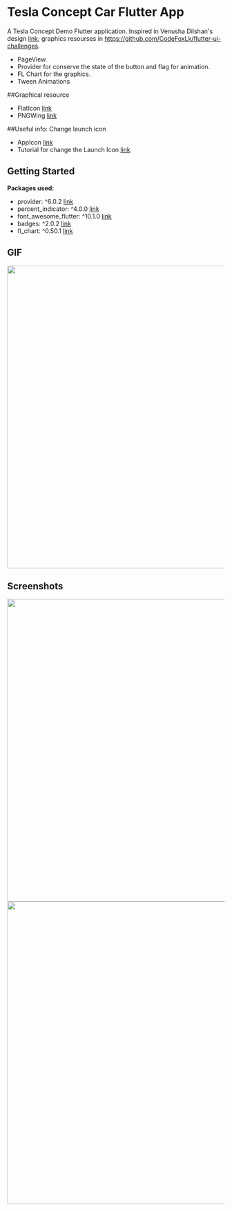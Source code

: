 # Tesla Concept Car Flutter App

A Tesla Concept Demo Flutter application. Inspired in Venusha Dilshan's design [link](https://www.behance.net/gallery/120844613/Tesla-App-Design-Concept); graphics resourses in https://github.com/CodeFoxLk/flutter-ui-challenges.
- PageView.
- Provider for conserve the state of the button and flag for animation.
- FL Chart for the graphics.
- Tween Animations

##Graphical resource
- FlatIcon [link](www.flaticon.com)
- PNGWing [link](https://www.pngwing.com/)

##Useful info: Change launch icon
- AppIcon [link](https://appicon.co/)
- Tutorial for change the Launch Icon [link](https://www.geeksforgeeks.org/flutter-changing-app-icon/)

## Getting Started

**Packages used:**
- provider: ^6.0.2 [link](https://pub.dev/packages/provider)
- percent_indicator: ^4.0.0 [link](https://pub.dev/packages/percent_indicator)
- font_awesome_flutter: ^10.1.0 [link](https://pub.dev/packages/font_awesome_flutter)
- badges: ^2.0.2 [link](https://pub.dev/packages/badges)
- fl_chart: ^0.50.1 [link](https://pub.dev/packages/fl_chart)

## GIF
<p align="center">
<img src="screenshots/sport.gif" height="700">
</p>

## Screenshots
<p align="center">
<img src="screenshots\Screenshot_1646866349.png" height="700">
<img src="screenshots\Screenshot_1646866400.png" height="700">
</p>
